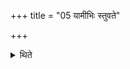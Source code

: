 +++
title = "05 यामीभिः स्तुवते"

+++

<details><summary>थिते</summary>

यामीभिः स्तुवते ५
</details>
